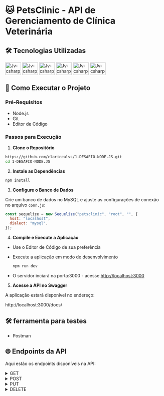 # 🐱 PetsClinic - API de Gerenciamento de Clínica Veterinária

## 🛠️ Tecnologias Utilizadas

<div>
<img align="center" alt="Jv-csharp" height="40" width="50" src="https://cdn.jsdelivr.net/gh/devicons/devicon@latest/icons/nodejs/nodejs-original-wordmark.svg" /> 
<img align="center" alt="Jv-csharp" height="40" width="50" src="https://cdn.jsdelivr.net/gh/devicons/devicon@latest/icons/nodemon/nodemon-original.svg" /> 
<img align="center" alt="Jv-csharp" height="40" width="50" src="https://cdn.jsdelivr.net/gh/devicons/devicon@latest/icons/express/express-original-wordmark.svg" />
<img align="center" alt="Jv-csharp" height="40" width="50" src="https://cdn.jsdelivr.net/gh/devicons/devicon@latest/icons/mysql/mysql-original-wordmark.svg" />
<img align="center" alt="Jv-csharp" height="40" width="50" src="https://cdn.jsdelivr.net/gh/devicons/devicon@latest/icons/sequelize/sequelize-plain-wordmark.svg" />
<img align="center" alt="Jv-csharp" height="40" width="50" src="https://cdn.jsdelivr.net/gh/devicons/devicon@latest/icons/swagger/swagger-original.svg" />
</div>

## 🚀 Como Executar o Projeto

### Pré-Requisitos

- Node.js
- Git
- Editor de Código

### Passos para Execução

1. **Clone o Repositório**

```bash
https://github.com/claricealvs/1-DESAFIO-NODE.JS.git
cd 1-DESAFIO-NODE.JS
```

2. **Instale as Dependências**

```bash
npm install
```

3. **Configure o Banco de Dados**

Crie um banco de dados no MySQL e ajuste as configurações de conexão no arquivo `conn.js`:

```javascript
const sequelize = new Sequelize("petsclinic", "root", "", {
  host: "localhost",
  dialect: "mysql",
});
```

4. **Compile e Execute a Aplicação**

- Use o Editor de Código de sua preferência

- Execute a aplicação em modo de desenvolvimento
  ```bash
  npm run dev
  ```
- O servidor inciará na porta:3000 - acesse <http://localhost:3000>

5. **Acesse a API no Swagger**

A aplicação estará disponível no endereço:

http://localhost:3000/docs/

## 🛠️ ferramenta para testes

- Postman

## 🌐 Endpoints da API

Aqui estão os endpoints disponíveis na API:

<details>
<summary> GET </summary>

Listar todos os tutores `/tutors`. Exemplo de resposta:

```JSON
[
  {
    "id": 1,
    "name": "Clarice",
    "phone": "999445566",
    "email": "clarice@gmail.com",
    "date_of_birth": "29/04/2003",
    "zip_code": "7580000",
    "Pets": [
      {
        "id": 1,
        "name": "Maddie",
        "species": "cat",
        "carry": "m",
        "weight": 2,
        "date_of_birth": "03/09/2018"
      }
    ]
  }
]
```

Listar todos os pets `/pets`. Exemplo de resposta:

```JSON
[
  {
    "id": 1,
    "name": "Maddie",
    "species": "Cat",
    "carry": "M",
    "weight": 2.5,
    "date_of_birth": "03/11/2018",
    "TutorId": 1
  },
  {
    "id": 12,
    "name": "Coraline",
    "species": "Bunny",
    "carry": "p",
    "weight": 2,
    "date_of_birth": "08/07/2023",
    "TutorId": 1
    }
]
```

Listar um tutor por id `/tutor/:id`. Exemplo de resposta:

```JSON
{
  "tutor": {
      "id": 8,
      "name": "John",
      "phone": "969235485",
      "email": "john@gmail.com",
      "date_of_birth": "21/03/2000",
      "zip_code": "75790000",
      "Pets": [
        {
          "id": 13,
          "name": "Butter",
          "species": "Dog",
          "carry": "g",
          "weight": 8,
          "date_of_birth": "23/06/2016",
          "TutorId": 8
        }
      ]
  }
}
```

</details>

<details>
<summary> POST </summary>

`/tutor` Exemplo do body de requisição (todos os itens são obrigatórios):

```JSON
{
    "name": "John",
    "date_of_birth": "11/01/2005",
    "phone": "999664422",
    "email": "john@gmail.com",
    "zip_code": "75790000"
}
```

`/pet/:tutorId` Exemplo do body de requisição (todos os itens são obrigatórios):

```JSON
{
  "TutorId": "1",
  "name": "Luna",
  "species": "Dog",
  "carry": "m",
  "weight": "4",
  "date_of_birth": "10/02/2024"
}
```

</details>

<details>
<summary> PUT </summary>

`/tutor/:id` Exemplo do body de requisição (todos os itens são obrigatórios):

```JSON
{
  "id": "8",
  "name": "John",
  "phone": "969235485",
  "email": "john@gmail.com",
  "date_of_birth": "21/03/2000",
  "zip_code": "75790000"
}
```

`/pet/:petId/tutor/:tutorId` Exemplo do body de requisição (todos os itens são obrigatórios):

```JSON
{
    "name": "Butter",
    "species": "Dog",
    "carry": "g",
    "weight": "8",
    "date_of_birth": "23/06/2016"
}
```

</details>

<details>
<summary> DELETE </summary>

`/tutor/:id`

> status code 204

`/pet/:petId/tutor/:tutorId`

> status code 204

</details>
